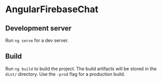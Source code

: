 # AngularFirebaseChat

## Development server

Run `ng serve` for a dev server.

## Build

Run `ng build` to build the project. The build artifacts will be stored in the `dist/` directory. Use the `-prod` flag for a production build.
